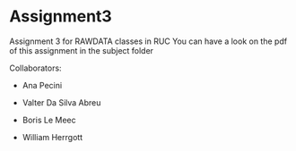 # Assignment3

Assignment 3 for RAWDATA classes in RUC
You can have a look on the pdf of this assignment in the subject folder

Collaborators:

- Ana Pecini

- Valter Da Silva Abreu

- Boris Le Meec

- William Herrgott
